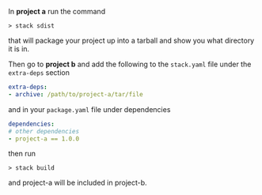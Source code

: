 In __project a__ run the command
```
> stack sdist
```
that will package your project up into a tarball and show you what directory it is in.

Then go to __project b__ and add the following to the `stack.yaml` file under the `extra-deps` section

```yaml
extra-deps:
- archive: /path/to/project-a/tar/file
```
and in your `package.yaml` file under dependencies
```yaml
dependencies:
# other dependencies
- project-a == 1.0.0
```

then run
```
> stack build
```
and project-a will be included in project-b.